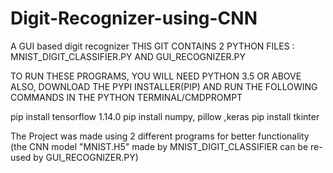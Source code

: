 # Digit-Recognizer-using-CNN
A GUI based digit recognizer
THIS GIT CONTAINS 2 PYTHON FILES :
MNIST_DIGIT_CLASSIFIER.PY AND GUI_RECOGNIZER.PY

TO RUN THESE PROGRAMS, YOU WILL NEED PYTHON 3.5 OR ABOVE
ALSO, DOWNLOAD THE PYPI INSTALLER(PIP) AND RUN THE FOLLOWING COMMANDS IN THE PYTHON TERMINAL/CMDPROMPT

pip install tensorflow 1.14.0
pip install numpy, pillow ,keras
pip install tkinter

The Project was made using 2 different programs for better functionality 
(the CNN model "MNIST.H5" made by MNIST_DIGIT_CLASSIFIER can be re-used by GUI_RECOGNIZER.PY)


